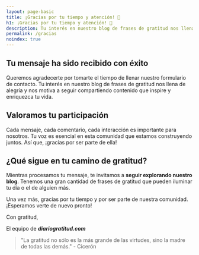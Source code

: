 ```yaml
---
layout: page-basic
title: ¡Gracias por tu tiempo y atención! 🌟
h1: ¡Gracias por tu tiempo y atención! 🌟
description: Tu interés en nuestro blog de frases de gratitud nos llena de alegría y nos motiva a seguir compartiendo contenido que inspire y enriquezca tu vida.
permalink: /gracias
noindex: true
---
```

## Tu mensaje ha sido recibido con éxito

Queremos agradecerte por tomarte el tiempo de llenar nuestro formulario de contacto. Tu interés en nuestro blog de frases de gratitud nos llena de alegría y nos motiva a seguir compartiendo contenido que inspire y enriquezca tu vida.

## Valoramos tu participación

Cada mensaje, cada comentario, cada interacción es importante para nosotros. Tu voz es esencial en esta comunidad que estamos construyendo juntos. Así que, ¡gracias por ser parte de ella!

## ¿Qué sigue en tu camino de gratitud?

Mientras procesamos tu mensaje, te invitamos a **seguir explorando nuestro blog**. Tenemos una gran cantidad de frases de gratitud que pueden iluminar tu día o el de alguien más.

<!-- ### Algunas publicaciones que podrían interesarte

* [10 frases de gratitud para comenzar el día](#)
* [Cómo la gratitud puede transformar tu vida](#)
* [Frases de gratitud para cada ocasión](#)

## Mantente conectado

Si aún no lo has hecho, te invitamos a suscribirte a nuestro boletín para recibir las últimas publicaciones y novedades directamente en tu bandeja de entrada.

> [¡Suscríbete ahora!](#)

## Comparte la gratitud

Recuerda que la gratitud se multiplica cuando se comparte. Si encuentras una frase o un artículo que te gusta, no dudes en compartirlo con tus seres queridos.

> [Compartir en Facebook](#)  
> [Compartir en Twitter](#) -->

Una vez más, gracias por tu tiempo y por ser parte de nuestra comunidad. ¡Esperamos verte de nuevo pronto!

Con gratitud,

El equipo de ***diariogratitud.com***

> "La gratitud no sólo es la más grande de las virtudes, sino la madre de todas las demás." - Cicerón
